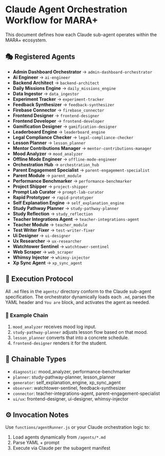 # Claude Agent Orchestration Workflow for MARA+

This document defines how each Claude sub-agent operates within the MARA+ ecosystem.

## 🎭 Registered Agents
- **Admin Dashboard Orchestrator** → `admin-dashboard-orchestrator`
- **Ai Engineer** → `ai-engineer`
- **Backend Architect** → `backend-architect`
- **Daily Missions Engine** → `daily_missions_engine`
- **Data Ingestor** → `data_ingestor`
- **Experiment Tracker** → `experiment-tracker`
- **Feedback Synthesizer** → `feedback-synthesizer`
- **Firebase Connector** → `firebase_connector`
- **Frontend Designer** → `frontend-designer`
- **Frontend Developer** → `frontend-developer`
- **Gamification Designer** → `gamification-designer`
- **Leaderboard Engine** → `leaderboard_engine`
- **Legal Compliance Checker** → `legal-compliance-checker`
- **Lesson Planner** → `lesson_planner`
- **Mentor Contributions Manager** → `mentor-contributions-manager`
- **Mood Analyzer** → `mood_analyzer`
- **Offline Mode Engineer** → `offline-mode-engineer`
- **Orchestration Hub** → `orchestration_hub`
- **Parent Engagement Specialist** → `parent-engagement-specialist`
- **Parent Module** → `parent_module`
- **Performance Benchmarker** → `performance-benchmarker`
- **Project Shipper** → `project-shipper`
- **Prompt Lab Curator** → `prompt-lab-curator`
- **Rapid Prototyper** → `rapid-prototyper`
- **Self Explanation Engine** → `self_explanation_engine`
- **Study Pathway Planner** → `study-pathway-planner`
- **Study Reflection** → `study_reflection`
- **Teacher Integrations Agent** → `teacher-integrations-agent`
- **Teacher Module** → `teacher_module`
- **Test Writer Fixer** → `test-writer-fixer`
- **Ui Designer** → `ui-designer`
- **Ux Researcher** → `ux-researcher`
- **Watchtower Sentinel** → `watchtower-sentinel`
- **Web Scraper** → `web_scraper`
- **Whimsy Injector** → `whimsy-injector`
- **Xp Sync Agent** → `xp_sync_agent`

## 🧠 Execution Protocol
All `.md` files in the `agents/` directory conform to the Claude sub-agent specification.
The orchestrator dynamically loads each `.md`, parses the YAML header and `You are` block, and activates the agent as needed.

### 🔄 Example Chain
1. `mood_analyzer` receives mood log input.
2. `study-pathway-planner` adjusts lesson flow based on that mood.
3. `lesson_planner` converts that into a concrete schedule.
4. `frontend-designer` renders it for the student.

## 🧩 Chainable Types
- `diagnostic`: mood_analyzer, performance-benchmarker
- `planner`: study-pathway-planner, lesson_planner
- `generator`: self_explanation_engine, xp_sync_agent
- `observer`: watchtower-sentinel, feedback-synthesizer
- `connector`: teacher-integrations-agent, parent-engagement-specialist
- `ui/ux`: frontend-designer, ui-designer, whimsy-injector

## ⚙️ Invocation Notes
Use `functions/agentRunner.js` or your Claude orchestration logic to:
1. Load agents dynamically from `/agents/*.md`
2. Parse YAML + prompt
3. Execute via Claude per the subagent manifest

